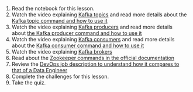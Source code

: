 1. Read the notebook for this lesson.
2. Watch the video explaining [Kafka topics](https://www.youtube.com/embed/kj9JH3ZdsBQ) and read more details about the [Kafka topic command and how to use it](https://jaceklaskowski.gitbooks.io/apache-kafka/content/kafka-admin-TopicCommand.html)
3. Watch the video explaining [Kafka producers](https://www.youtube.com/embed/I7zm3on_cQQ) and read more details about [the Kafka producer command and how to use it](https://docs.cloudera.com/runtime/7.2.0/kafka-managing/topics/kafka-manage-cli-producer.html?)
4. Watch the video explaining [Kafka consumers](https://www.youtube.com/embed/Z9g4jMQwog0) and read more details about the [Kafka consumer command and how to use it](https://docs.cloudera.com/runtime/7.2.10/kafka-managing/topics/kafka-manage-cli-consumer.html)
5. Watch the video explaining [Kafka brokers](https://www.youtube.com/embed/jHnyBSUVcOU)
6. Read about the [Zookeeper commands in the official documentation](https://zookeeper.apache.org/doc/r3.6.3/zookeeperTools.html)
7. Review the [DevOps job description to understand how it compares to that of a Data Engineer](https://targetjobs.co.uk/careers-advice/job-descriptions/devops-engineer-job-description)
8. Complete the challenges for this lesson.
9. Take the quiz.
